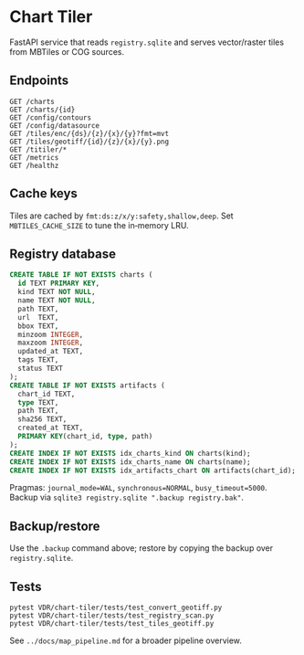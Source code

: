 # Chart Tiler

FastAPI service that reads `registry.sqlite` and serves vector/raster tiles from MBTiles or COG sources.

## Endpoints
```
GET /charts
GET /charts/{id}
GET /config/contours
GET /config/datasource
GET /tiles/enc/{ds}/{z}/{x}/{y}?fmt=mvt
GET /tiles/geotiff/{id}/{z}/{x}/{y}.png
GET /titiler/*
GET /metrics
GET /healthz
```

## Cache keys
Tiles are cached by `fmt:ds:z/x/y:safety,shallow,deep`. Set `MBTILES_CACHE_SIZE` to tune the in‑memory LRU.

## Registry database
```sql
CREATE TABLE IF NOT EXISTS charts (
  id TEXT PRIMARY KEY,
  kind TEXT NOT NULL,
  name TEXT NOT NULL,
  path TEXT,
  url  TEXT,
  bbox TEXT,
  minzoom INTEGER,
  maxzoom INTEGER,
  updated_at TEXT,
  tags TEXT,
  status TEXT
);
CREATE TABLE IF NOT EXISTS artifacts (
  chart_id TEXT,
  type TEXT,
  path TEXT,
  sha256 TEXT,
  created_at TEXT,
  PRIMARY KEY(chart_id, type, path)
);
CREATE INDEX IF NOT EXISTS idx_charts_kind ON charts(kind);
CREATE INDEX IF NOT EXISTS idx_charts_name ON charts(name);
CREATE INDEX IF NOT EXISTS idx_artifacts_chart ON artifacts(chart_id);
```
Pragmas: `journal_mode=WAL`, `synchronous=NORMAL`, `busy_timeout=5000`. Backup via `sqlite3 registry.sqlite ".backup registry.bak"`.

## Backup/restore
Use the `.backup` command above; restore by copying the backup over `registry.sqlite`.

## Tests
```
pytest VDR/chart-tiler/tests/test_convert_geotiff.py
pytest VDR/chart-tiler/tests/test_registry_scan.py
pytest VDR/chart-tiler/tests/test_tiles_geotiff.py
```

See `../docs/map_pipeline.md` for a broader pipeline overview.
